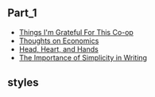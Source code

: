 
## Part_1

- [Things I'm Grateful For This Co-op](Part_1/Coop_Gratitude.md)
- [Thoughts on Economics](Part_1/Economics.md)
- [Head, Heart, and Hands](Part_1/Head_Heart_Hands.md)
- [The Importance of Simplicity in Writing](Part_1/Simple_Writing.md)

## styles
